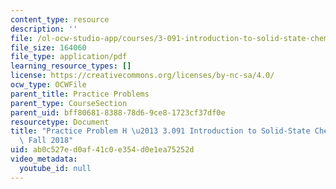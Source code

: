 ```yaml
---
content_type: resource
description: ''
file: /ol-ocw-studio-app/courses/3-091-introduction-to-solid-state-chemistry-fall-2018/ab0c527ed0af41c0e354d0e1ea75252d_MIT3_091F18_PPH.pdf
file_size: 164060
file_type: application/pdf
learning_resource_types: []
license: https://creativecommons.org/licenses/by-nc-sa/4.0/
ocw_type: OCWFile
parent_title: Practice Problems
parent_type: CourseSection
parent_uid: bff80681-8388-78d6-9ce8-1723cf37df0e
resourcetype: Document
title: "Practice Problem H \u2013 3.091 Introduction to Solid-State Chemistry \u2013\
  \ Fall 2018"
uid: ab0c527e-d0af-41c0-e354-d0e1ea75252d
video_metadata:
  youtube_id: null
---
```

